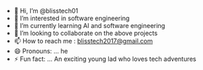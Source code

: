 - 👋 Hi, I’m @blisstech01
- 👀 I’m interested in software engineering
- 🌱 I’m currently learning AI and software engineering
- 💞️ I’m looking to collaborate on the above projects
- 📫 How to reach me : blisstech2017@gmail.com
- 😄 Pronouns: ... he
- ⚡ Fun fact: ... An exciting young lad who loves tech adventures

<!---
blisstech01/blisstech01 is a ✨ special ✨ repository because its `README.md` (this file) appears on your GitHub profile.
You can click the Preview link to take a look at your changes.
--->
